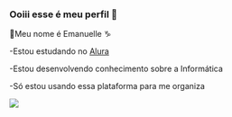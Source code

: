 ### Ooiii esse é meu perfil 🦋


🐸Meu nome é Emanuelle ♑

-Estou estudando no [Alura](https://www.alura.com.br)

-Estou desenvolvendo conhecimento sobre a  Informática

-Só estou usando essa plataforma para me organiza

![](https://media1.tenor.com/m/vpVBQzc5crQAAAAC/iridessa-tinkerbell-iridessa.gif)
